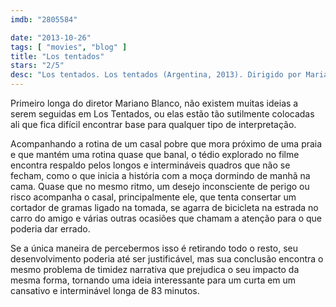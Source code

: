 ```yaml
---
imdb: "2805584"

date: "2013-10-26"
tags: [ "movies", "blog" ]
title: "Los tentados"
stars: "2/5"
desc: "Los tentados. Los tentados (Argentina, 2013). Dirigido por Mariano Blanco. Escrito por Mariano Blanco. Com Fany Palmieri, Lucía Romero, Javier Abril Rotger, Ramiro Sciallo."
---
```

Primeiro longa do diretor Mariano Blanco, não existem muitas ideias a serem seguidas em Los Tentados, ou elas estão tão sutilmente colocadas ali que fica difícil encontrar base para qualquer tipo de interpretação.

Acompanhando a rotina de um casal pobre que mora próximo de uma praia e que mantém uma rotina quase que banal, o tédio explorado no filme encontra respaldo pelos longos e intermináveis quadros que não se fecham, como o que inicia a história com a moça dormindo de manhã na cama. Quase que no mesmo ritmo, um desejo inconsciente de perigo ou risco acompanha o casal, principalmente ele, que tenta consertar um cortador de gramas ligado na tomada, se agarra de bicicleta na estrada no carro do amigo e várias outras ocasiões que chamam a atenção para o que poderia dar errado.

Se a única maneira de percebermos isso é retirando todo o resto, seu desenvolvimento poderia até ser justificável, mas sua conclusão encontra o mesmo problema de timidez narrativa que prejudica o seu impacto da mesma forma, tornando uma ideia interessante para um curta em um cansativo e interminável longa de 83 minutos.
